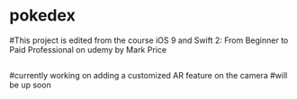 # pokedex

#This project is edited from the course iOS 9 and Swift 2: From Beginner to Paid Professional on udemy by Mark Price
##
#currently working on adding a customized AR feature on the camera
#will be up soon
